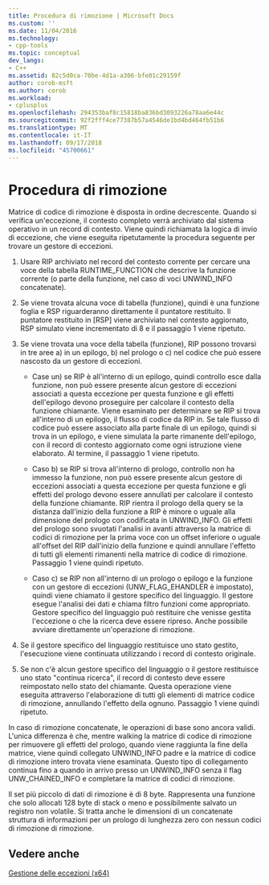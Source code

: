 ```yaml
---
title: Procedura di rimozione | Microsoft Docs
ms.custom: ''
ms.date: 11/04/2016
ms.technology:
- cpp-tools
ms.topic: conceptual
dev_langs:
- C++
ms.assetid: 82c5d0ca-70be-4d1a-a306-bfe01c29159f
author: corob-msft
ms.author: corob
ms.workload:
- cplusplus
ms.openlocfilehash: 294353baf8c15818ba836bd3093226a78aa6e44c
ms.sourcegitcommit: 92f2fff4ce77387b57a4546de1bd4bd464fb51b6
ms.translationtype: MT
ms.contentlocale: it-IT
ms.lasthandoff: 09/17/2018
ms.locfileid: "45700661"
---
```

# <a name="unwind-procedure"></a>Procedura di rimozione

Matrice di codice di rimozione è disposta in ordine decrescente. Quando si verifica un'eccezione, il contesto completo verrà archiviato dal sistema operativo in un record di contesto. Viene quindi richiamata la logica di invio di eccezione, che viene eseguita ripetutamente la procedura seguente per trovare un gestore di eccezioni.

1. Usare RIP archiviato nel record del contesto corrente per cercare una voce della tabella RUNTIME_FUNCTION che descrive la funzione corrente (o parte della funzione, nel caso di voci UNWIND_INFO concatenate).

1. Se viene trovata alcuna voce di tabella (funzione), quindi è una funzione foglia e RSP riguarderanno direttamente il puntatore restituito. Il puntatore restituito in [RSP] viene archiviato nel contesto aggiornato, RSP simulato viene incrementato di 8 e il passaggio 1 viene ripetuto.

1. Se viene trovata una voce della tabella (funzione), RIP possono trovarsi in tre aree a) in un epilogo, b) nel prologo o c) nel codice che può essere nascosto da un gestore di eccezioni.

   - Case un) se RIP è all'interno di un epilogo, quindi controllo esce dalla funzione, non può essere presente alcun gestore di eccezioni associati a questa eccezione per questa funzione e gli effetti dell'epilogo devono proseguire per calcolare il contesto della funzione chiamante. Viene esaminato per determinare se RIP si trova all'interno di un epilogo, il flusso di codice da RIP in. Se tale flusso di codice può essere associato alla parte finale di un epilogo, quindi si trova in un epilogo, e viene simulata la parte rimanente dell'epilogo, con il record di contesto aggiornato come ogni istruzione viene elaborato. Al termine, il passaggio 1 viene ripetuto.

   - Caso b) se RIP si trova all'interno di prologo, controllo non ha immesso la funzione, non può essere presente alcun gestore di eccezioni associati a questa eccezione per questa funzione e gli effetti del prologo devono essere annullati per calcolare il contesto della funzione chiamante. RIP rientra il prologo della query se la distanza dall'inizio della funzione a RIP è minore o uguale alla dimensione del prologo con codificata in UNWIND_INFO. Gli effetti del prologo sono svuotati l'analisi in avanti attraverso la matrice di codici di rimozione per la prima voce con un offset inferiore o uguale all'offset del RIP dall'inizio della funzione e quindi annullare l'effetto di tutti gli elementi rimanenti nella matrice di codice di rimozione. Passaggio 1 viene quindi ripetuto.

   - Caso c) se RIP non all'interno di un prologo o epilogo e la funzione con un gestore di eccezioni (UNW_FLAG_EHANDLER è impostato), quindi viene chiamato il gestore specifico del linguaggio. Il gestore esegue l'analisi dei dati e chiama filtro funzioni come appropriato. Gestore specifico del linguaggio può restituire che venisse gestita l'eccezione o che la ricerca deve essere ripreso. Anche possibile avviare direttamente un'operazione di rimozione.

1. Se il gestore specifico del linguaggio restituisce uno stato gestito, l'esecuzione viene continuata utilizzando i record di contesto originale.

1. Se non c'è alcun gestore specifico del linguaggio o il gestore restituisce uno stato "continua ricerca", il record di contesto deve essere reimpostato nello stato del chiamante. Questa operazione viene eseguita attraverso l'elaborazione di tutti gli elementi di matrice codice di rimozione, annullando l'effetto della ognuno. Passaggio 1 viene quindi ripetuto.

In caso di rimozione concatenate, le operazioni di base sono ancora validi. L'unica differenza è che, mentre walking la matrice di codice di rimozione per rimuovere gli effetti del prologo, quando viene raggiunta la fine della matrice, viene quindi collegato UNWIND_INFO padre e la matrice di codice di rimozione intero trovata viene esaminata. Questo tipo di collegamento continua fino a quando in arrivo presso un UNWIND_INFO senza il flag UNW_CHAINED_INFO e completare la matrice di codici di rimozione.

Il set più piccolo di dati di rimozione è di 8 byte. Rappresenta una funzione che solo allocati 128 byte di stack o meno e possibilmente salvato un registro non volatile. Si tratta anche le dimensioni di un concatenate struttura di informazioni per un prologo di lunghezza zero con nessun codici di rimozione di rimozione.

## <a name="see-also"></a>Vedere anche

[Gestione delle eccezioni (x64)](../build/exception-handling-x64.md)